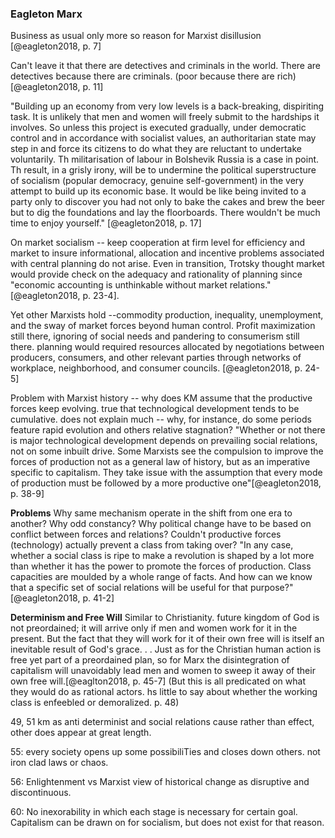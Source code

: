 ### Eagleton Marx

Business as usual only more so reason for Marxist disillusion [@eagleton2018, p. 7]

Can't leave it that there are detectives and criminals in the world. There are detectives because there are criminals. (poor because there are rich)[@eagleton2018, p. 11]

"Building up an economy from very low levels is a back-breaking, dispiriting task. It is unlikely that men and women will freely submit to the hardships it involves. So unless this project is executed gradually, under democratic control and in accordance with socialist values, an authoritarian state may step in and force its citizens to do what they are reluctant to undertake voluntarily. Th militarisation of labour in Bolshevik Russia is a case in point. Th result, in a grisly irony, will be to undermine the political superstructure of socialism (popular democracy, genuine self-government) in the very attempt to build up its economic base. It would be like being invited to a party only to discover you had not only to bake the cakes and brew the beer but to dig the foundations and lay the floorboards. There wouldn't be much time to enjoy yourself." [@eagleton2018, p. 17]

On market socialism -- keep cooperation at firm level for efficiency and market to insure informational, allocation and incentive problems associated with central planning do not arise. Even in transition, Trotsky thought market would provide check on the adequacy and rationality of planning since "economic accounting is unthinkable without market relations." [@eagleton2018, p. 23-4].

Yet other Marxists hold --commodity production, inequality, unemployment, and the sway of market forces beyond human control. Profit maximization still there, ignoring of social needs and pandering to consumerism still there. planning would required resources allocated by negotiations between producers, consumers, and other relevant parties through networks of workplace, neighborhood, and consumer councils. [@eagleton2018, p. 24-5]

Problem with Marxist history -- why does KM assume that the productive forces keep evolving. true that technological development tends to be cumulative. does not explain much -- why, for instance, do some periods feature rapid evolution and others relative stagnation? "Whether or not there is major technological development depends on prevailing social relations, not on some inbuilt drive. Some Marxists see the compulsion to improve the forces of production not as a general law of history, but as an imperative specific to capitalism. They take issue with the assumption that every mode of production must be followed by a more productive one"[@eagleton2018, p. 38-9]

**Problems** Why same mechanism operate in the shift from one era to another? Why odd constancy? Why political change have to be based on conflict between forces and relations? Couldn't productive forces (technology) actually prevent a class from taking over? "In any case, whether a social class is ripe to make a revolution is shaped by a lot more than whether it has the power to promote the forces of production. Class capacities are moulded by a whole range of facts. And how can we know that a specific set of social relations will be useful for that purpose?" [@eagleton2018, p. 41-2]

**Determinism and Free Will** Similar to Christianity. future kingdom of God is not preordained; it will arrive only if men and women work for it in the present. But the fact that they will work for it of their own free will is itself an inevitable result of God's grace. . . Just as for the Christian human action is free yet part of a preordained plan, so for Marx the disintegration of capitalism will unavoidably lead men and women to sweep it away of their own free will.[@eaglton2018, p. 45-7]
(But this is all predicated on what they would do as rational actors. hs little to say about whether the working class is enfeebled or demoralized. p. 48)

49, 51 km as anti determinist and social relations cause rather than effect, other does appear at great length.

55: every society opens up some possibiliTies and closes down others. not iron clad laws or chaos.

56: Enlightenment vs Marxist view of historical change as disruptive and discontinuous.

60: No inexorability in which each stage is necessary for certain goal. Capitalism can be drawn on for socialism, but does not exist for that reason.

